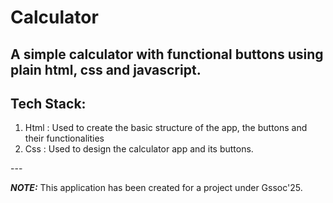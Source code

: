 # Calculator
A simple calculator with functional buttons using plain html, css and javascript.
---

## Tech Stack:
<ol>
  <li>Html : Used to create the basic structure of the app, the buttons and their functionalities</li>
  <li>Css : Used to design the calculator app and its buttons.</li>
</ol>
---

**_NOTE:_** This application has been created for a project under Gssoc'25.
